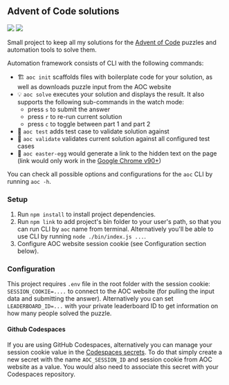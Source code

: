 ## Advent of Code solutions

![](https://img.shields.io/badge/stars%20⭐-404%2F450-brightgreen)
[![](https://badgen.net/badge/icon/Open%20in%20codespaces?icon=github&label)](https://codespaces.new/bponomarenko/adventofcode?quickstart=1)

Small project to keep all my solutions for the [Advent of Code](https://adventofcode.com/) puzzles and automation tools to solve them.

Automation framework consists of CLI with the following commands:

* 🏗 `aoc init` scaffolds files with boilerplate code for your solution, as well as downloads puzzle input from the AOC website
* 💡 `aoc solve` executes your solution and displays the result. It also supports the following sub-commands in the watch mode:
  * press `s` to submit the answer
  * press `r` to re-run current solution
  * press `c` to toggle between part 1 and part 2
* 💾 `aoc test` adds test case to validate solution against
* 🔌 `aoc validate` validates current solution against all configured test cases
* 🎁 `aoc easter-egg` would generate a link to the hidden text on the page (link would only work in the [Google Chrome v90+](https://blog.google/products/chrome/more-helpful-chrome-throughout-your-workday/))

You can check all possible options and configurations for the `aoc` CLI by running `aoc -h`.

### Setup

1. Run `npm install` to install project dependencies.
1. Run `npm link` to add project's bin folder to your user's path, so that you can run CLI by `aoc` name from terminal. Alternatively you'll be able to use CLI by running `node ./bin/index.js ...`.
1. Configure AOC website session cookie (see Configuration section below).

### Configuration

This project requires `.env` file in the root folder with the session cookie: `SESSION_COOKIE=....` to connect to the AOC website (for pulling the input data and submitting the answer). Alternatively you can set `LEADERBOARD_ID=...` with your private leaderboard ID to get information on how many people solved the puzzle.

#### Github Codespaces

If you are using GitHub Codespaces, alternatively you can manage your session cookie value in the [Codespaces secrets](https://docs.github.com/en/codespaces/managing-your-codespaces/managing-secrets-for-your-codespaces). To do that simply create a new secret with the name `AOC_SESSION_ID` and session cookie from AOC website as a value. You would also need to associate this secret with your Codespaces repository.

